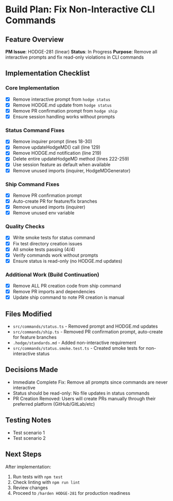 # Build Plan: Fix Non-Interactive CLI Commands

## Feature Overview
**PM Issue**: HODGE-281 (linear)
**Status**: In Progress
**Purpose**: Remove all interactive prompts and fix read-only violations in CLI commands

## Implementation Checklist

### Core Implementation
- [x] Remove interactive prompt from `hodge status`
- [x] Remove HODGE.md update from `hodge status`
- [x] Remove PR confirmation prompt from `hodge ship`
- [x] Ensure session handling works without prompts

### Status Command Fixes
- [x] Remove inquirer prompt (lines 18-30)
- [x] Remove updateHodgeMD() call (line 129)
- [x] Remove HODGE.md notification (line 219)
- [x] Delete entire updateHodgeMD method (lines 222-259)
- [x] Use session feature as default when available
- [x] Remove unused imports (inquirer, HodgeMDGenerator)

### Ship Command Fixes
- [x] Remove PR confirmation prompt
- [x] Auto-create PR for feature/fix branches
- [x] Remove unused imports (inquirer)
- [x] Remove unused env variable

### Quality Checks
- [x] Write smoke tests for status command
- [x] Fix test directory creation issues
- [x] All smoke tests passing (4/4)
- [x] Verify commands work without prompts
- [x] Ensure status is read-only (no HODGE.md updates)

### Additional Work (Build Continuation)
- [x] Remove ALL PR creation code from ship command
- [x] Remove PR imports and dependencies
- [x] Update ship command to note PR creation is manual

## Files Modified
<!-- Track files as you modified them -->
- `src/commands/status.ts` - Removed prompt and HODGE.md updates
- `src/commands/ship.ts` - Removed PR confirmation prompt, auto-create for feature branches
- `.hodge/standards.md` - Added non-interactive requirement
- `src/commands/status.smoke.test.ts` - Created smoke tests for non-interactive status

## Decisions Made
<!-- Document any implementation decisions -->
- Immediate Complete Fix: Remove all prompts since commands are never interactive
- Status should be read-only: No file updates in status commands
- PR Creation Removed: Users will create PRs manually through their preferred platform (GitHub/GitLab/etc)

## Testing Notes
<!-- Notes for testing approach -->
- Test scenario 1
- Test scenario 2

## Next Steps
After implementation:
1. Run tests with `npm test`
2. Check linting with `npm run lint`
3. Review changes
4. Proceed to `/harden HODGE-281` for production readiness
